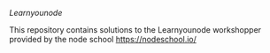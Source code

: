 *Learnyounode*

This repository contains solutions to the Learnyounode workshopper provided by the node school https://nodeschool.io/ 


